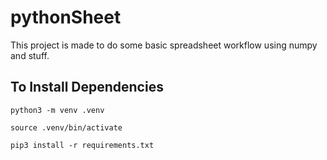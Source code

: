 # pythonSheet

This project is made to do some basic spreadsheet workflow using numpy and stuff.

## To Install Dependencies

`python3 -m venv .venv`

`source .venv/bin/activate`

`pip3 install -r requirements.txt`
